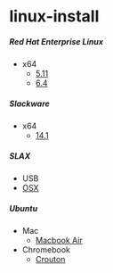 # linux-install


##### Red Hat Enterprise Linux
* x64
  * [5.11](/docs/rhel/5.11/x64.md)
  * [6.4](/docs/rhel/6.4/x64.md)

##### Slackware
* x64
  * [14.1](/docs/slackware/14.1/x64.md)

##### SLAX
* USB
 * [OSX](/docs/slax/usb/osx.md)

##### Ubuntu
* Mac
  * [Macbook Air](/docs/ubuntu/macbook-air.md)
* Chromebook
  * [Crouton](/docs/ubuntu/chromebook.md)
